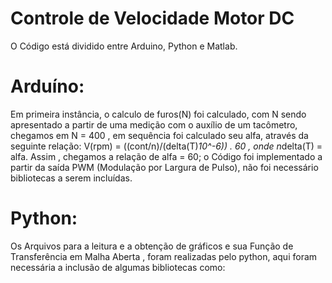 # Controle de Velocidade Motor DC
 O Código está dividido entre Arduino, Python e Matlab.
# Arduíno:
   Em primeira instância, o calculo de furos(N) foi calculado, com N sendo apresentado a partir de uma medição com o auxílio de um tacômetro, chegamos em N = 400 , em sequência foi calculado seu alfa, através da seguinte relação:
V(rpm) =  ((cont/n)/(delta(T)*10^-6)) . 60 , onde n*delta(T) = alfa.
Assim , chegamos a relação de alfa = 60;
o Código foi implementado a partir da saída PWM (Modulação por Largura de Pulso), não foi necessário bibliotecas a serem incluídas.
# Python:
 Os Arquivos para a leitura e a obtenção de gráficos e sua Função de Transferência em Malha Aberta , foram realizadas pelo python, aqui foram necessária a inclusão de algumas bibliotecas como:
 
